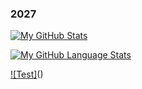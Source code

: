 ### 2027

[![My GitHub Stats](https://github-readme-stats.vercel.app/api/?username=Manrique17&count_private=true&theme=tokyonight&showicons=true)]()

[![My GitHub Language Stats](https://github-readme-stats.vercel.app/api/top-langs/?username=Manrique17&langs_count=5&theme=tokyonight)]()

[![Test]](https://www.codewars.com/users/siuuu77/badges/micro)()
